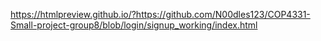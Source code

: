 https://htmlpreview.github.io/?https://github.com/N00dles123/COP4331-Small-project-group8/blob/login/signup_working/index.html

